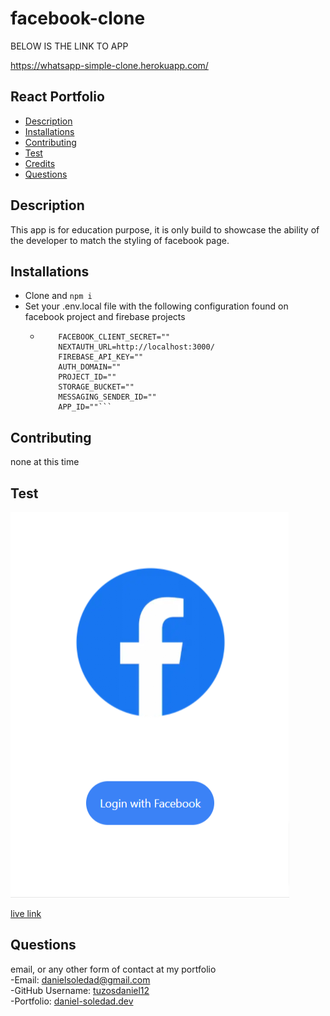 # facebook-clone
BELOW IS THE LINK TO APP

https://whatsapp-simple-clone.herokuapp.com/


## React Portfolio

- [Description](#Description)
- [Installations](#Installations)
- [Contributing](#Contributing)
- [Test](#Test)
- [Credits](#Credits)
- [Questions](#Questions)

## Description

This app is for education purpose, it is only build to showcase the ability of the developer to match the styling of facebook page.
## Installations

* Clone and `npm i`
* Set your .env.local file with the following configuration found on facebook project and firebase projects
    *   ```FACEBOOK_CLIENT_ID=""
            FACEBOOK_CLIENT_SECRET=""
            NEXTAUTH_URL=http://localhost:3000/
            FIREBASE_API_KEY=""
            AUTH_DOMAIN=""
            PROJECT_ID=""
            STORAGE_BUCKET=""
            MESSAGING_SENDER_ID=""
            APP_ID=""```
## Contributing

none at this time

## Test

[![image](./public/image.png)](https://feisbuc-clone.herokuapp.com/)

[live link](https://feisbuc-clone.herokuapp.com/)

## Questions
email, or any other form of contact at my portfolio
<br>
-Email: [danielsoledad@gmail.com](mailto:danielsoledad@gmail.com)
<br>
-GitHub Username: [tuzosdaniel12](https://github.com/tuzosdaniel12) 
<br>
-Portfolio: [daniel-soledad.dev](https://daniel-soledad.dev) 


